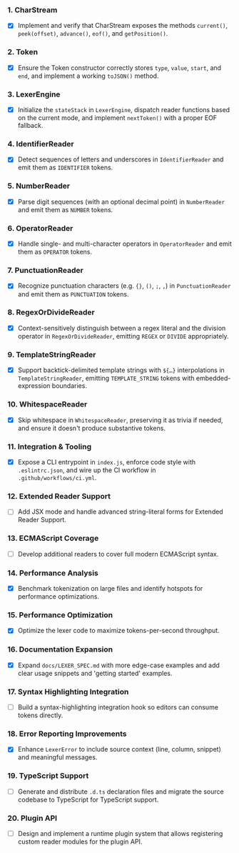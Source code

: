 ### 1. CharStream
- [x] Implement and verify that CharStream exposes the methods `current()`, `peek(offset)`, `advance()`, `eof()`, and `getPosition()`.

### 2. Token
- [x] Ensure the Token constructor correctly stores `type`, `value`, `start`, and `end`, and implement a working `toJSON()` method.

### 3. LexerEngine
- [x] Initialize the `stateStack` in `LexerEngine`, dispatch reader functions based on the current mode, and implement `nextToken()` with a proper EOF fallback.

### 4. IdentifierReader
- [x] Detect sequences of letters and underscores in `IdentifierReader` and emit them as `IDENTIFIER` tokens.

### 5. NumberReader
- [x] Parse digit sequences (with an optional decimal point) in `NumberReader` and emit them as `NUMBER` tokens.

### 6. OperatorReader
- [x] Handle single- and multi-character operators in `OperatorReader` and emit them as `OPERATOR` tokens.

### 7. PunctuationReader
- [x] Recognize punctuation characters (e.g. `{}`, `()`, `;`, `,`) in `PunctuationReader` and emit them as `PUNCTUATION` tokens.

### 8. RegexOrDivideReader
- [x] Context-sensitively distinguish between a regex literal and the division operator in `RegexOrDivideReader`, emitting `REGEX` or `DIVIDE` appropriately.

### 9. TemplateStringReader
- [x] Support backtick-delimited template strings with `${…}` interpolations in `TemplateStringReader`, emitting `TEMPLATE_STRING` tokens with embedded-expression boundaries.

### 10. WhitespaceReader
- [x] Skip whitespace in `WhitespaceReader`, preserving it as trivia if needed, and ensure it doesn't produce substantive tokens.

### 11. Integration & Tooling
- [x] Expose a CLI entrypoint in `index.js`, enforce code style with `.eslintrc.json`, and wire up the CI workflow in `.github/workflows/ci.yml`.

### 12. Extended Reader Support
- [ ] Add JSX mode and handle advanced string-literal forms for Extended Reader Support.

### 13. ECMAScript Coverage
- [ ] Develop additional readers to cover full modern ECMAScript syntax.

### 14. Performance Analysis
- [x] Benchmark tokenization on large files and identify hotspots for performance optimizations.

### 15. Performance Optimization
- [x] Optimize the lexer code to maximize tokens-per-second throughput.

### 16. Documentation Expansion
- [x] Expand `docs/LEXER_SPEC.md` with more edge-case examples and add clear usage snippets and 'getting started' examples.

### 17. Syntax Highlighting Integration
- [ ] Build a syntax-highlighting integration hook so editors can consume tokens directly.

### 18. Error Reporting Improvements
- [x] Enhance `LexerError` to include source context (line, column, snippet) and meaningful messages.

### 19. TypeScript Support
- [ ] Generate and distribute `.d.ts` declaration files and migrate the source codebase to TypeScript for TypeScript support.

### 20. Plugin API
- [ ] Design and implement a runtime plugin system that allows registering custom reader modules for the plugin API.
